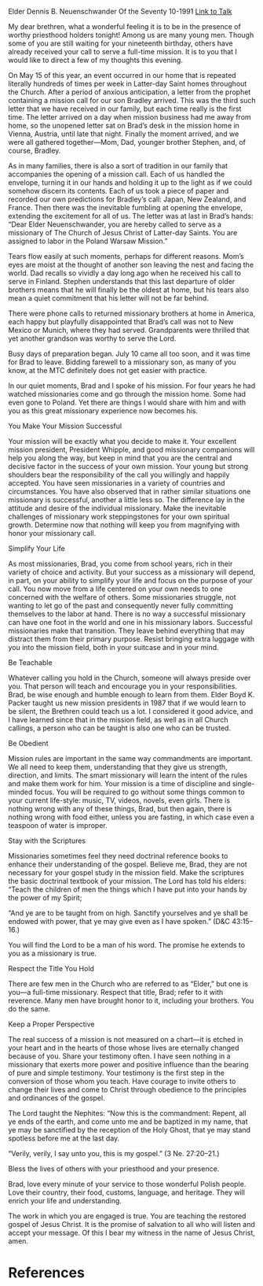 Elder Dennis B. Neuenschwander
Of the Seventy
10-1991
[Link to Talk](https://www.churchofjesuschrist.org/study/general-conference/1991/10/to-a-missionary-son?lang=eng)

My dear brethren, what a wonderful feeling it is to be in the presence of worthy priesthood holders tonight! Among us are many young men. Though some of you are still waiting for your nineteenth birthday, others have already received your call to serve a full-time mission. It is to you that I would like to direct a few of my thoughts this evening.

On May 15 of this year, an event occurred in our home that is repeated literally hundreds of times per week in Latter-day Saint homes throughout the Church. After a period of anxious anticipation, a letter from the prophet containing a mission call for our son Bradley arrived. This was the third such letter that we have received in our family, but each time really is the first time. The letter arrived on a day when mission business had me away from home, so the unopened letter sat on Brad’s desk in the mission home in Vienna, Austria, until late that night. Finally the moment arrived, and we were all gathered together—Mom, Dad, younger brother Stephen, and, of course, Bradley.

As in many families, there is also a sort of tradition in our family that accompanies the opening of a mission call. Each of us handled the envelope, turning it in our hands and holding it up to the light as if we could somehow discern its contents. Each of us took a piece of paper and recorded our own predictions for Bradley’s call: Japan, New Zealand, and France. Then there was the inevitable fumbling at opening the envelope, extending the excitement for all of us. The letter was at last in Brad’s hands: “Dear Elder Neuenschwander, you are hereby called to serve as a missionary of The Church of Jesus Christ of Latter-day Saints. You are assigned to labor in the Poland Warsaw Mission.”

Tears flow easily at such moments, perhaps for different reasons. Mom’s eyes are moist at the thought of another son leaving the nest and facing the world. Dad recalls so vividly a day long ago when he received his call to serve in Finland. Stephen understands that this last departure of older brothers means that he will finally be the oldest at home, but his tears also mean a quiet commitment that his letter will not be far behind.

There were phone calls to returned missionary brothers at home in America, each happy but playfully disappointed that Brad’s call was not to New Mexico or Munich, where they had served. Grandparents were thrilled that yet another grandson was worthy to serve the Lord.

Busy days of preparation began. July 10 came all too soon, and it was time for Brad to leave. Bidding farewell to a missionary son, as many of you know, at the MTC definitely does not get easier with practice.

In our quiet moments, Brad and I spoke of his mission. For four years he had watched missionaries come and go through the mission home. Some had even gone to Poland. Yet there are things I would share with him and with you as this great missionary experience now becomes his.





You Make Your Mission Successful



Your mission will be exactly what you decide to make it. Your excellent mission president, President Whipple, and good missionary companions will help you along the way, but keep in mind that you are the central and decisive factor in the success of your own mission. Your young but strong shoulders bear the responsibility of the call you willingly and happily accepted. You have seen missionaries in a variety of countries and circumstances. You have also observed that in rather similar situations one missionary is successful, another a little less so. The difference lay in the attitude and desire of the individual missionary. Make the inevitable challenges of missionary work steppingstones for your own spiritual growth. Determine now that nothing will keep you from magnifying with honor your missionary call.







Simplify Your Life



As most missionaries, Brad, you come from school years, rich in their variety of choice and activity. But your success as a missionary will depend, in part, on your ability to simplify your life and focus on the purpose of your call. You now move from a life centered on your own needs to one concerned with the welfare of others. Some missionaries struggle, not wanting to let go of the past and consequently never fully committing themselves to the labor at hand. There is no way a successful missionary can have one foot in the world and one in his missionary labors. Successful missionaries make that transition. They leave behind everything that may distract them from their primary purpose. Resist bringing extra luggage with you into the mission field, both in your suitcase and in your mind.







Be Teachable



Whatever calling you hold in the Church, someone will always preside over you. That person will teach and encourage you in your responsibilities. Brad, be wise enough and humble enough to learn from them. Elder Boyd K. Packer taught us new mission presidents in 1987 that if we would learn to be silent, the Brethren could teach us a lot. I considered it good advice, and I have learned since that in the mission field, as well as in all Church callings, a person who can be taught is also one who can be trusted.







Be Obedient



Mission rules are important in the same way commandments are important. We all need to keep them, understanding that they give us strength, direction, and limits. The smart missionary will learn the intent of the rules and make them work for him. Your mission is a time of discipline and single-minded focus. You will be required to go without some things common to your current life-style: music, TV, videos, novels, even girls. There is nothing wrong with any of these things, Brad, but then again, there is nothing wrong with food either, unless you are fasting, in which case even a teaspoon of water is improper.







Stay with the Scriptures



Missionaries sometimes feel they need doctrinal reference books to enhance their understanding of the gospel. Believe me, Brad, they are not necessary for your gospel study in the mission field. Make the scriptures the basic doctrinal textbook of your mission. The Lord has told his elders: “Teach the children of men the things which I have put into your hands by the power of my Spirit;

“And ye are to be taught from on high. Sanctify yourselves and ye shall be endowed with power, that ye may give even as I have spoken.” (D&C 43:15–16.)

You will find the Lord to be a man of his word. The promise he extends to you as a missionary is true.







Respect the Title You Hold



There are few men in the Church who are referred to as “Elder,” but one is you—a full-time missionary. Respect that title, Brad; refer to it with reverence. Many men have brought honor to it, including your brothers. You do the same.







Keep a Proper Perspective



The real success of a mission is not measured on a chart—it is etched in your heart and in the hearts of those whose lives are eternally changed because of you. Share your testimony often. I have seen nothing in a missionary that exerts more power and positive influence than the bearing of pure and simple testimony. Your testimony is the first step in the conversion of those whom you teach. Have courage to invite others to change their lives and come to Christ through obedience to the principles and ordinances of the gospel.

The Lord taught the Nephites: “Now this is the commandment: Repent, all ye ends of the earth, and come unto me and be baptized in my name, that ye may be sanctified by the reception of the Holy Ghost, that ye may stand spotless before me at the last day.

“Verily, verily, I say unto you, this is my gospel.” (3 Ne. 27:20–21.)

Bless the lives of others with your priesthood and your presence.

Brad, love every minute of your service to those wonderful Polish people. Love their country, their food, customs, language, and heritage. They will enrich your life and understanding.

The work in which you are engaged is true. You are teaching the restored gospel of Jesus Christ. It is the promise of salvation to all who will listen and accept your message. Of this I bear my witness in the name of Jesus Christ, amen.

# References
